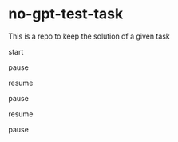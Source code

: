 # no-gpt-test-task
This is a repo to keep the solution of a given task

start

pause

resume

pause

resume

pause
